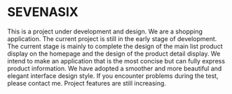 # SEVENASIX
This is a project under development and design.
We are a shopping application.
The current project is still in the early stage of development. The current stage is mainly to complete the design of the main list product display on the homepage and the design of the product detail display.
We intend to make an application that is the most concise but can fully express product information.
We have adopted a smoother and more beautiful and elegant interface design style.
If you encounter problems during the test, please contact me.
Project features are still increasing.
